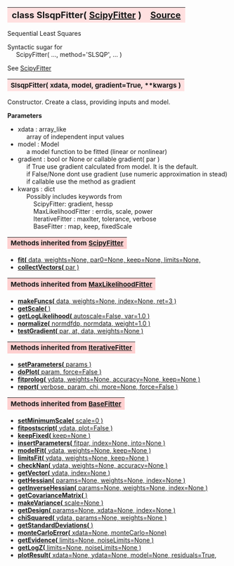 ---
---
<br><br>

<a name="SlsqpFitter"></a>
<table><thead style="background-color:#FFE0E0; width:100%; font-size:20px"><tr><th style="text-align:left">
<strong>class SlsqpFitter(</strong> <a href="./ScipyFitter.html">ScipyFitter</a> )</th><th style="text-align:right"><a href=https://github.com/dokester/BayesicFitting/blob/master/BayesicFitting/source/ScipyFitter.py target=_blank>Source</a></th></tr></thead></table>
<p>

Sequential Least Squares

Syntactic sugar for
<br>&nbsp;&nbsp;&nbsp;&nbsp; ScipyFitter( ..., method='SLSQP', ... )<br>

See [ScipyFitter](./ScipyFitter.md)


<a name="SlsqpFitter"></a>
<table><thead style="background-color:#FFE0E0; width:100%; font-size:15px"><tr><th style="text-align:left">
<strong>SlsqpFitter(</strong> xdata, model, gradient=True, **kwargs ) 
</th></tr></thead></table>
<p>

Constructor.
Create a class, providing inputs and model.

<b>Parameters</b><br>
* xdata  :  array_like<br>
&nbsp;&nbsp;&nbsp;&nbsp; array of independent input values<br>
* model  :  Model<br>
&nbsp;&nbsp;&nbsp;&nbsp; a model function to be fitted (linear or nonlinear)<br>
* gradient  :  bool or None or callable gradient( par )<br>
&nbsp;&nbsp;&nbsp;&nbsp; if True use gradient calculated from model. It is the default.<br>
&nbsp;&nbsp;&nbsp;&nbsp; if False/None dont use gradient (use numeric approximation in stead)<br>
&nbsp;&nbsp;&nbsp;&nbsp; if callable use the method as gradient<br>
* kwargs  :  dict<br>
&nbsp;&nbsp;&nbsp;&nbsp; Possibly includes keywords from<br>
&nbsp;&nbsp;&nbsp;&nbsp;&nbsp;&nbsp;&nbsp;&nbsp; ScipyFitter:            gradient, hessp<br>
&nbsp;&nbsp;&nbsp;&nbsp;&nbsp;&nbsp;&nbsp;&nbsp; MaxLikelihoodFitter :   errdis, scale, power<br>
&nbsp;&nbsp;&nbsp;&nbsp;&nbsp;&nbsp;&nbsp;&nbsp; IterativeFitter :       maxIter, tolerance, verbose<br>
&nbsp;&nbsp;&nbsp;&nbsp;&nbsp;&nbsp;&nbsp;&nbsp; BaseFitter :            map, keep, fixedScale<br>


<table><thead style="background-color:#FFD0D0; width:100%; font-size:15px"><tr><th style="text-align:left">
<strong>Methods inherited from</strong> <a href="./ScipyFitter.html">ScipyFitter</a></th></tr></thead></table>


* [<strong>fit(</strong> data, weights=None, par0=None, keep=None, limits=None,](./ScipyFitter.md#fit)
* [<strong>collectVectors(</strong> par ) ](./ScipyFitter.md#collectVectors)


<table><thead style="background-color:#FFD0D0; width:100%; font-size:15px"><tr><th style="text-align:left">
<strong>Methods inherited from</strong> <a href="./MaxLikelihoodFitter.html">MaxLikelihoodFitter</a></th></tr></thead></table>


* [<strong>makeFuncs(</strong> data, weights=None, index=None, ret=3 ) ](./MaxLikelihoodFitter.md#makeFuncs)
* [<strong>getScale(</strong> ) ](./MaxLikelihoodFitter.md#getScale)
* [<strong>getLogLikelihood(</strong> autoscale=False, var=1.0 ) ](./MaxLikelihoodFitter.md#getLogLikelihood)
* [<strong>normalize(</strong> normdfdp, normdata, weight=1.0 ) ](./MaxLikelihoodFitter.md#normalize)
* [<strong>testGradient(</strong> par, at, data, weights=None )](./MaxLikelihoodFitter.md#testGradient)


<table><thead style="background-color:#FFD0D0; width:100%; font-size:15px"><tr><th style="text-align:left">
<strong>Methods inherited from</strong> <a href="./IterativeFitter.html">IterativeFitter</a></th></tr></thead></table>


* [<strong>setParameters(</strong> params )](./IterativeFitter.md#setParameters)
* [<strong>doPlot(</strong> param, force=False )](./IterativeFitter.md#doPlot)
* [<strong>fitprolog(</strong> ydata, weights=None, accuracy=None, keep=None ) ](./IterativeFitter.md#fitprolog)
* [<strong>report(</strong> verbose, param, chi, more=None, force=False ) ](./IterativeFitter.md#report)


<table><thead style="background-color:#FFD0D0; width:100%; font-size:15px"><tr><th style="text-align:left">
<strong>Methods inherited from</strong> <a href="./BaseFitter.html">BaseFitter</a></th></tr></thead></table>


* [<strong>setMinimumScale(</strong> scale=0 ) ](./BaseFitter.md#setMinimumScale)
* [<strong>fitpostscript(</strong> ydata, plot=False ) ](./BaseFitter.md#fitpostscript)
* [<strong>keepFixed(</strong> keep=None ) ](./BaseFitter.md#keepFixed)
* [<strong>insertParameters(</strong> fitpar, index=None, into=None ) ](./BaseFitter.md#insertParameters)
* [<strong>modelFit(</strong> ydata, weights=None, keep=None )](./BaseFitter.md#modelFit)
* [<strong>limitsFit(</strong> ydata, weights=None, keep=None ) ](./BaseFitter.md#limitsFit)
* [<strong>checkNan(</strong> ydata, weights=None, accuracy=None )](./BaseFitter.md#checkNan)
* [<strong>getVector(</strong> ydata, index=None )](./BaseFitter.md#getVector)
* [<strong>getHessian(</strong> params=None, weights=None, index=None )](./BaseFitter.md#getHessian)
* [<strong>getInverseHessian(</strong> params=None, weights=None, index=None )](./BaseFitter.md#getInverseHessian)
* [<strong>getCovarianceMatrix(</strong> )](./BaseFitter.md#getCovarianceMatrix)
* [<strong>makeVariance(</strong> scale=None )](./BaseFitter.md#makeVariance)
* [<strong>getDesign(</strong> params=None, xdata=None, index=None )](./BaseFitter.md#getDesign)
* [<strong>chiSquared(</strong> ydata, params=None, weights=None )](./BaseFitter.md#chiSquared)
* [<strong>getStandardDeviations(</strong> )](./BaseFitter.md#getStandardDeviations)
* [<strong>monteCarloError(</strong> xdata=None, monteCarlo=None)](./BaseFitter.md#monteCarloError)
* [<strong>getEvidence(</strong> limits=None, noiseLimits=None )](./BaseFitter.md#getEvidence)
* [<strong>getLogZ(</strong> limits=None, noiseLimits=None )](./BaseFitter.md#getLogZ)
* [<strong>plotResult(</strong> xdata=None, ydata=None, model=None, residuals=True,](./BaseFitter.md#plotResult)
